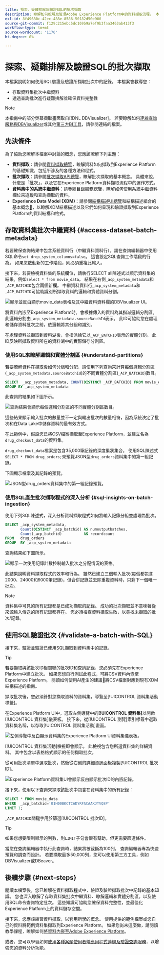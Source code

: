 ```yaml
---
title: 探索、疑難排解及驗證SQL的批次擷取
description: 瞭解如何瞭解及管理Adobe Experience Platform中的資料擷取流程。 本檔案包含如何驗證批次和查詢擷取的資料。
exl-id: 8f49680c-42ec-488e-8586-50182d50e900
source-git-commit: f129c215ebc5dc169b9a7ef9b3faa3463ab413f3
workflow-type: tm+mt
source-wordcount: '1170'
ht-degree: 0%

---
```


# 探索、疑難排解及驗證SQL的批次擷取

本檔案說明如何使用SQL驗證及驗證所擷取批次中的記錄。 本檔案會教導您：

- 存取資料集批次中繼資料
- 透過查詢批次進行疑難排解並確保資料完整性

>[!NOTE]
>
>本指南中的部分熒幕擷取畫面取自[!DNL DBVisualizer]。 若要瞭解如何[連線查詢服務與DBVisualizer](../clients/dbvisulaizer.md)或其他[第三方BI工具](../clients/overview.md)，請參閱連結的檔案。

## 先決條件

為了協助您瞭解本檔案中討論的概念，您應該瞭解下列主題：

- **資料擷取**：請參閱[資料擷取總覽](../../ingestion/home.md)，瞭解資料如何擷取到Experience Platform的基礎知識，包括所涉及的各種方法和程式。
- **批次擷取**：請參閱[批次擷取API總覽](../../ingestion/batch-ingestion/overview.md)，瞭解批次擷取的基本概念。 具體來說，什麼是「批次」，以及它在Experience Platform資料擷取流程中的運作方式。
- **資料集中的系統中繼資料**：請參閱[目錄服務總覽](../../catalog/home.md)，瞭解如何使用系統中繼資料欄位來追蹤和查詢擷取的資料。
- **Experience Data Model (XDM)**：請參閱[結構描述UI總覽](../../xdm/ui/overview.md)和結構描述組合的基本概念[&#128279;](../../xdm/schema/composition.md)，以瞭解XDM結構描述以及它們如何呈現和驗證擷取到Experience Platform的資料結構和格式。

## 存取資料集批次中繼資料 {#access-dataset-batch-metadata}

若要確保查詢結果中包含系統資料行（中繼資料資料行），請在查詢編輯器中使用SQL命令`set drop_system_columns=false`。 這會設定SQL查詢工作階段的行為。 如果您啟動新的工作階段，則必須重複此輸入。

接下來，若要檢視資料集的系統欄位，請執行SELECT all陳述式以顯示資料集的結果，例如`select * from movie_data`。 結果在右側`_acp_system_metadata`和`_ACP_BATCHID`包含兩個新欄。 中繼資料資料行`_acp_system_metadata`和`_ACP_BATCHID`可協助識別所擷取資料的邏輯和實體資料分割。

![顯示並反白顯示movie_data表格及其中繼資料資料欄的DBVisualizer UI。](../images/use-cases/movie_data-table-with-metadata-columns.png)

將資料內嵌至Experience Platform時，會根據傳入的資料為其指派邏輯分割區。 此邏輯分割由`_acp_system_metadata.sourceBatchId`表示。 此ID可協助您在處理和儲存資料批次之前，依邏輯將其分組和識別。

在處理資料並擷取到資料湖後，會指派給它以`_ACP_BATCHID`表示的實體分割。 此ID反映所擷取資料所在的資料湖中的實際儲存分割區。

### 使用SQL來瞭解邏輯和實體分割區 {#understand-partitions}

若要瞭解資料在擷取後如何分組和分配，請使用下列查詢來計算每個邏輯分割區(`_acp_system_metadata.sourceBatchId`)的不同實體分割區(`_ACP_BATCHID`)數目。

```SQL
SELECT  _acp_system_metadata, COUNT(DISTINCT _ACP_BATCHID) FROM movie_data
GROUP BY _acp_system_metadata
```

此查詢的結果如下圖所示。

![查詢結果會顯示每個邏輯分割區的不同實體分割區數目。](../images/use-cases/logical-and-physical-partition-count.png)

這些結果顯示輸入批次的數量並不一定與輸出批次的數量相符，因為系統決定了批次和在Data Lake中儲存資料的最有效方式。

在此範例中，假設您已將CSV檔案擷取至Experience Platform，並建立名為`drug_checkout_data`的資料集。

`drug_checkout_data`檔案是包含35,000筆記錄的深度巢狀集合。 使用SQL陳述式`SELECT * FROM drug_orders;`來預覽JSON型`drug_orders`資料集中的第一組記錄。

下圖顯示檔案及其記錄的預覽。

![JSON型drug_orders資料集中的第一組記錄預覽。](../images/use-cases/drug-orders-preview.png)

### 使用SQL產生批次擷取程式的深入分析 {#sql-insights-on-batch-ingestion}

使用下列SQL陳述式，深入分析資料擷取程式如何將輸入記錄分組並處理為批次。

```sql
SELECT _acp_system_metadata,
       Count(DISTINCT _acp_batchid) AS numoutputbatches,
       Count(_acp_batchid)          AS recordcount
FROM   drug_orders
GROUP  BY _acp_system_metadata 
```

查詢結果如下圖所示。

![顯示一次使用記錄計數控制輸入批次之分配情況的表格。](../images/use-cases/distribution-of-input-batches.png)

此結果說明資料擷取程式的效率和行為。 雖然已建立三個輸入批次(每個都包含2000、24000和9000筆記錄)，但合併記錄並去除重複資料時，只剩下一個唯一批次。

>[!NOTE]
>
>資料集中可見的所有記錄都是已成功擷取的記錄。 成功的批次擷取並不意味著從來源輸入傳送的所有記錄都存在。 您必須檢查資料擷取失敗，以尋找未擷取的批次/記錄。

## 使用SQL驗證批次 {#validate-a-batch-with-SQL}

接下來，驗證並驗證已使用SQL擷取到資料集中的記錄。

>[!TIP]
>
>若要擷取與該批次ID相關聯的批次ID和查詢記錄，您必須先在Experience Platform中建立批次。 如果您想自行測試此程式，可將CSV資料內嵌至Experience Platform。 閱讀如何使用AI產生的建議[&#128279;](../../ingestion/tutorials/map-csv/recommendations.md)將CSV檔案對應到現有XDM結構描述的指南。

擷取批次後，您必須針對您擷取資料的資料集，導覽至[!UICONTROL 資料集活動標籤]。

在Experience Platform UI中，選取左側導覽中的&#x200B;**[!UICONTROL 資料集]**&#x200B;以開啟[!UICONTROL 資料集]儀表板。 接下來，從[!UICONTROL 瀏覽]索引標籤中選取資料集名稱，以存取[!UICONTROL 資料集活動]畫面。

![左側導覽中反白顯示資料集的Experience Platform UI資料集儀表板。](../images/use-cases/datasets-workspace.png)

[!UICONTROL 資料集活動]檢視即會顯示。 此檢視包含您所選資料集的詳細資料。 其中包含以表格格式顯示的任何擷取批次。

從可用批次清單中選取批次，然後從右側的詳細資訊面板複製[!UICONTROL 批次ID]。

![Experience Platform資料集UI會顯示反白顯示批次ID的內嵌記錄。](../images/use-cases/batch-id.png)

接下來，使用以下查詢來擷取該批次中包含在資料集中的所有記錄：

```sql
SELECT * FROM movie_data
WHERE  _acp_batchid='01H00BKCTCADYRFACAAKJTVQ8P' 
LIMIT 1;
```

`_ACP_BATCHID`關鍵字用於篩選[!UICONTROL 批次ID]。

>[!TIP]
>
>如果您想要限制顯示的列數，則`LIMIT`子句會很有幫助，但更需要篩選條件。

當您在查詢編輯器中執行此查詢時，結果將被截斷為100列。 查詢編輯器專為快速預覽和調查而設計。 若要擷取最多50,000列，您可以使用第三方工具，例如DBVisualizer或DBeaver。

## 後續步驟 {#next-steps}

閱讀本檔案後，您已瞭解在資料擷取程式中，驗證及驗證擷取批次中記錄的基本知識。 您也深入瞭解了存取資料集批次中繼資料、瞭解邏輯和實體分割區，以及使用SQL命令查詢特定批次。 這些知識可協助您確保資料完整性，並最佳化Experience Platform上的資料儲存空間。

接下來，您應該練習資料擷取，以套用所學的概念。 使用提供的範例檔案或您自己的資料將範例資料集擷取到Experience Platform。 如果您尚未這麼做，請閱讀教學課程，瞭解如何[將資料內嵌至Adobe Experience Platform](../../ingestion/tutorials/ingest-batch-data.md)。

或者，您可以學習如何[使用各種案頭使用者端應用程式連線及驗證查詢服務](../clients/overview.md)，以增強您的資料分析功能。
